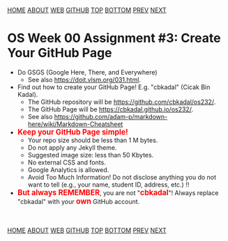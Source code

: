 ---
---
[HOME](index.md)
[ABOUT](README.md)
[WEB](https://osp4diss.vlsm.org/)
[GITHUB](https://github.com/os2xx/osp4diss/)
[TOP](#)
[BOTTOM](#endofpage)
[PREV](W00-02.md)
[NEXT](W00-04.md)

# OS Week 00 Assignment #3: Create Your GitHub Page

* Do GSGS (Google Here, There, and Everywhere)
  * See also <https://doit.vlsm.org/031.html>.
* Find out how to create your GitHub Page! E.g. "cbkadal" (Cicak Bin Kadal).
  * The GitHub repository will be
    <https://github.com/cbkadal/os232/>.
  * The GitHub Page will be
    <https://cbkadal.github.io/os232/>.
  * See also <https://github.com/adam-p/markdown-here/wiki/Markdown-Cheatsheet>
* <span style="color:red; font-weight:bold; font-size:larger;">Keep your GitHub Page simple!</span>
  * Your repo size should be less than 1 M bytes.
  * Do not apply any Jekyll theme.
  * Suggested image size: less than 50 Kbytes.
  * No external CSS and fonts.
  * Google Analytics is allowed.
  * Avoid Too Much Information! Do not disclose anything you do not want to tell
    (e.g., your name, student ID, address, etc.) !!
* <span style="color:red; font-weight:bold; font-size:larger;">But always REMEMBER</span>,
  you are not "<span style="color:red; font-weight:bold; font-size:larger;">cbkadal</span>"!
  Always replace "cbkadal" with your
  <span style="color:red; font-weight:bold; font-size:larger;">own</span>
  GitHub account.

<br id="endofpage"><br>
[HOME](index.md)
[ABOUT](README.md)
[WEB](https://osp4diss.vlsm.org/)
[GITHUB](https://github.com/os2xx/osp4diss)
[TOP](#)
[BOTTOM](#endofpage)
[PREV](W00-02.md)
[NEXT](W00-04.md)
<br>

